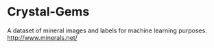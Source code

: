 # Crystal-Gems
A dataset of mineral images and labels for machine learning purposes. http://www.minerals.net/
